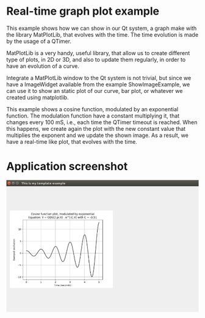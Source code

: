 # Real-time graph plot example
This example shows how we can show in our Qt system, a graph make with the
library MatPlotLib, that evolves with the time. The time evolution is made
by the usage of a QTimer.

MatPlotLib is a very handy, useful library, that allow us to create different
type of plots, in 2D or 3D, and also to update them regularly, in order
to have an evolution of a curve.

Integrate a MatPlotLib window to the Qt system is not trivial, but since we
have a ImageWidget available from the example ShowImageExample, we can use it
to show an static plot of our curve, bar plot, or whatever we created using
matplotlib.

This example shows a cosine function, modulated by an exponential function.
The modulation function have a constant multiplying it, that changes every
100 mS, i.e., each time the QTimer timeout is reached. When this happens,
we create again the plot with the new constant value that multiplies the exponent
and we update the shown image. As a result, we have a real-time like plot,
that evolves with the time.

# Application screenshot
![app screenshot](/PyQtExamples/TimerAndGraphPlotsExample/images/GraphEvolutionExample.png)